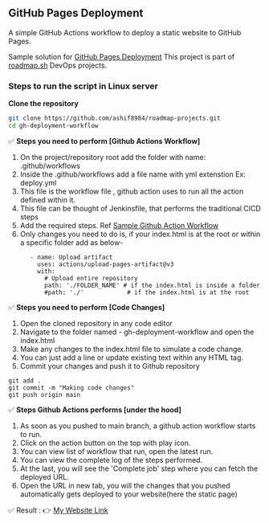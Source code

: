 ## GitHub Pages Deployment
A simple GitHub Actions workflow to deploy a static website to GitHub Pages.

Sample solution for [GitHub Pages Deployment](https://roadmap.sh/projects/github-actions-deployment-workflow)
This project is part of [roadmap.sh](https://roadmap.sh/projects) DevOps projects.



### Steps to run the script in Linux server


**Clone the repository**

```sh
git clone https://github.com/ashif8984/roadmap-projects.git
cd gh-deployment-workflow
```


✅ **Steps you need to perform [Github Actions Workflow]**
1. On the project/repository root add the folder with name: .github/workflows
2. Inside the .github/workflows add a file name with yml extenstion Ex: deploy.yml
3. This file is the workflow file , github action uses to run all the action defined within it.
4. This file can be thought of Jenkinsfile, that performs the traditional CICD steps
5. Add the required steps. Ref [Sample Github Action Workflow](https://docs.github.com/en/actions/writing-workflows/quickstart#creating-your-first-workflow)
6. Only changes you need to do is, if your index.html is at the root or within a specific folder add as below-

```
      - name: Upload artifact
        uses: actions/upload-pages-artifact@v3
        with:
          # Upload entire repository
          path: './FOLDER_NAME' # if the index.html is inside a folder
          #path: './'            # if the index.html is at the root

```


✅ **Steps you need to perform [Code Changes]**
1. Open the cloned repository in any code editor
2. Navigate to the folder named - gh-deployment-workflow and open the index.html
3. Make any changes to the index.html file to simulate a code change.
4. You can just add a line or update existing text within any HTML tag.
5. Commit your changes and push it to Github repository

```
git add .
git commit -m "Making code changes"
git push origin main
```

✅ **Steps Github Actions performs [under the hood]**

1. As soon as you pushed to main branch, a github action workflow starts to run.
2. Click on the action button on the top with play icon.
3. You can view list of workflow that run, open the latest run.
4. You can view the complete log of the steps performed.
5. At the last, you will see the 'Complete job' step where you can fetch the deployed URL.
6. Open the URL in new tab, you will the changes that you pushed automatically gets deployed to your website(here the static page)




✅ Result : 👉 [My Website Link](https://ashif8984.github.io/roadmap-projects/)